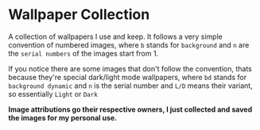 # Wallpaper Collection
A collection of wallpapers I use and keep. It follows a very simple convention of numbered images, 
where `b` stands for `background` and
`n` are the `serial numbers` of the images start from 1.

If you notice there are some images that don't follow the convention, thats because they're special dark/light mode wallpapers,
where `bd` stands for `background dynamic` and
`n` is the serial number and `L/D` means their variant, so essentially `Light` or `Dark`

<b>Image attributions go their respective owners<b>, I just collected and saved the images for my personal use. 
